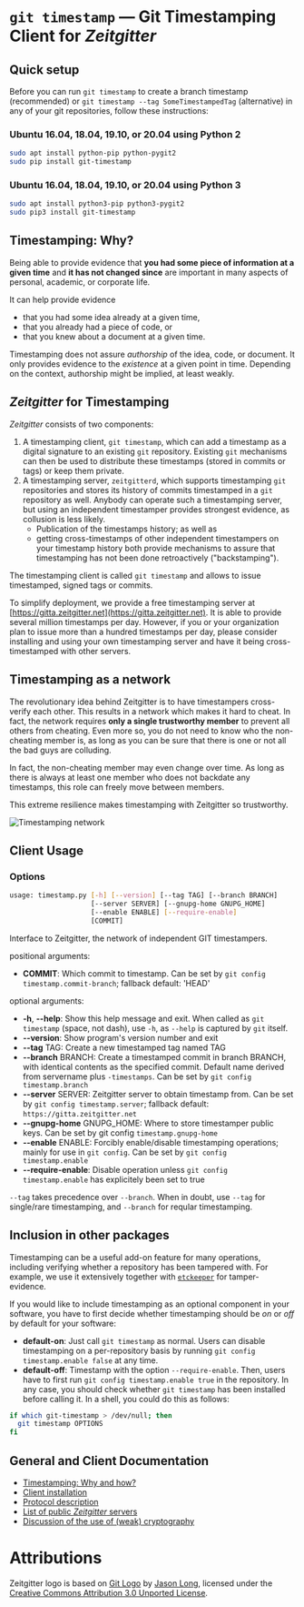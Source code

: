 # `git timestamp` — Git Timestamping Client for *Zeitgitter*

## Quick setup

Before you can run `git timestamp` to create a branch timestamp (recommended)
or `git timestamp --tag SomeTimestampedTag` (alternative) in any of your git
repositories, follow these instructions:

### Ubuntu 16.04, 18.04, 19.10, or 20.04 using Python 2

```sh
sudo apt install python-pip python-pygit2
sudo pip install git-timestamp
```

### Ubuntu 16.04, 18.04, 19.10, or 20.04 using Python 3

```sh
sudo apt install python3-pip python3-pygit2
sudo pip3 install git-timestamp
```

## Timestamping: Why?

Being able to provide evidence that **you had some piece of information at a
given time** and **it has not changed since** are important in many aspects of
personal, academic, or corporate life.

It can help provide evidence
- that you had some idea already at a given time,
- that you already had a piece of code, or
- that you knew about a document at a given time.

Timestamping does not assure *authorship* of the idea, code, or document. It
only provides evidence to the *existence* at a given point in time. Depending
on the context, authorship might be implied, at least weakly.

## *Zeitgitter* for Timestamping

*Zeitgitter* consists of two components:

1. A timestamping client, `git timestamp`, which can add a timestamp as a digital signature to
   an existing `git` repository. Existing `git` mechanisms can then be used
   to distribute these timestamps (stored in commits or tags) or keep them
   private.
2. A timestamping server, `zeitgitterd`, which supports timestamping `git` repositories and
   stores its history of commits timestamped in a `git` repository as well.
   Anybody can operate such a timestamping server, but using an independent
   timestamper provides strongest evidence, as collusion is less likely.
   - Publication of the timestamps history; as well as
   - getting cross-timestamps of other independent timestampers on your
     timestamp history
   both provide mechanisms to assure that timestamping has not been done
   retroactively ("backstamping").

The timestamping client is called `git timestamp` and allows to issue
timestamped, signed tags or commits.

To simplify deployment, we provide a free timestamping server at
[https://gitta.zeitgitter.net](https://gitta.zeitgitter.net).
It is able to provide several
million timestamps per day. However, if you or your organization plan to issue
more than a hundred timestamps per day, please consider installing and using
your own timestamping server and have it being cross-timestamped with other
servers.

## Timestamping as a network

The revolutionary idea behind Zeitgitter is to have timestampers cross-verify
each other. This results in a network which makes it hard to cheat. In fact,
the network requires **only a single trustworthy member** to prevent all
others from cheating. Even more so, you do not need to know who the
non-cheating member is, as long as you can be sure that there is one or not
all the bad guys are colluding.

In fact, the non-cheating member may even change over time. As long as there is
always at least one member who does not backdate any timestamps, this role can
freely move between members.

This extreme resilience makes timestamping with Zeitgitter so trustworthy.

![Timestamping network](./doc/TimestampingNetwork.png)

## Client Usage

### Options

```sh
usage: timestamp.py [-h] [--version] [--tag TAG] [--branch BRANCH]
                    [--server SERVER] [--gnupg-home GNUPG_HOME]
                    [--enable ENABLE] [--require-enable]
                    [COMMIT]
```
Interface to Zeitgitter, the network of independent GIT timestampers.

positional arguments:
*  **COMMIT**:          Which commit to timestamp. Can be set by `git config
                        timestamp.commit-branch`; fallback default: 'HEAD'

optional arguments:
* **-h**, **--help**:   Show this help message and exit. When called as `git
                        timestamp` (space, not dash), use `-h`, as `--help` is
                        captured by `git` itself.
* **--version**:        Show program's version number and exit
* **--tag** TAG:        Create a new timestamped tag named TAG
* **--branch** BRANCH:  Create a timestamped commit in branch BRANCH, with
                        identical contents as the specified commit. Default
                        name derived from servername plus `-timestamps`. Can
                        be set by `git config timestamp.branch`
* **--server** SERVER:  Zeitgitter server to obtain timestamp from. Can be set
                        by `git config timestamp.server`; fallback default:
                        `https://gitta.zeitgitter.net`
* **--gnupg-home** GNUPG_HOME:
                        Where to store timestamper public keys. Can be set by
                        git config `timestamp.gnupg-home`
* **--enable** ENABLE:  Forcibly enable/disable timestamping operations;
                        mainly for use in `git config`. Can be set by `git
                        config timestamp.enable`
* **--require-enable**: Disable operation unless `git config timestamp.enable`
                        has explicitely been set to true

`--tag` takes precedence over `--branch`. When in doubt, use `--tag` for
single/rare timestamping, and `--branch` for reqular timestamping.


## Inclusion in other packages

Timestamping can be a useful add-on feature for many operations, including
verifying whether a repository has been tampered with. For example, we use it
extensively together with [`etckeeper`](https://etckeeper.branchable.com/)
for tamper-evidence.

If you would like to include timestamping as an optional component in your
software, you have to first decide whether timestamping should be *on* or *off*
by default for your software:
* **default-on**: Just call `git timestamp` as normal. Users can disable
  timestamping on a per-repository basis by running
  `git config timestamp.enable false` at any time.
* **default-off**: Timestamp with the option `--require-enable`. Then, users
  have to first run `git config timestamp.enable true` in the repository.
In any case, you should check whether `git timestamp` has been installed before
calling it. In a shell, you could do this as follows:
```sh
if which git-timestamp > /dev/null; then
  git timestamp OPTIONS
fi
```

## General and Client Documentation

- [Timestamping: Why and how?](doc/Timestamping.md)
- [Client installation](doc/Install.md)
- [Protocol description](doc/Protocol.md)
- [List of public *Zeitgitter* servers](doc/ServerList.md)
- [Discussion of the use of (weak) cryptography](doc/Cryptography.md)

# Attributions

Zeitgitter logo is based on [Git Logo](https://git-scm.com/downloads/logos) by
[Jason Long](https://twitter.com/jasonlong), licensed under the
[Creative Commons Attribution 3.0
Unported License](https://creativecommons.org/licenses/by/3.0/).
